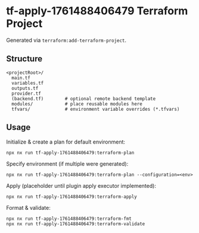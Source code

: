 # tf-apply-1761488406479 Terraform Project

Generated via `terraform:add-terraform-project`.

## Structure

```
<projectRoot>/
  main.tf
  variables.tf
  outputs.tf
  provider.tf
  (backend.tf)        # optional remote backend template
  modules/            # place reusable modules here
  tfvars/             # environment variable overrides (*.tfvars)
```

## Usage

Initialize & create a plan for default environment:

```
npx nx run tf-apply-1761488406479:terraform-plan
```

Specify environment (if multiple were generated):

```
npx nx run tf-apply-1761488406479:terraform-plan --configuration=<env>
```

Apply (placeholder until plugin apply executor implemented):

```
npx nx run tf-apply-1761488406479:terraform-apply
```

Format & validate:

```
npx nx run tf-apply-1761488406479:terraform-fmt
npx nx run tf-apply-1761488406479:terraform-validate
```
